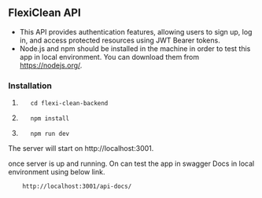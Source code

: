 ## FlexiClean API

- This API provides authentication features, allowing users to sign up, log in, and access protected resources using JWT Bearer tokens.
- Node.js and npm should be installed in the machine in order to test this app in local environment. You can download them from https://nodejs.org/.

### Installation

1.        cd flexi-clean-backend
2.        npm install
3.        npm run dev

The server will start on http://localhost:3001.

once server is up and running. On can test the app in swagger Docs in local environment using below link.

        http://localhost:3001/api-docs/
